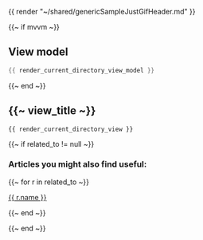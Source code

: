 {{ render "~/shared/genericSampleJustGifHeader.md" }}

{{~ if mvvm ~}}
## View model

```csharp
{{ render_current_directory_view_model }}
```
{{~ end ~}}

## {{~ view_title ~}}

```
{{ render_current_directory_view }}
```

{{~ if related_to != null ~}}

### Articles you might also find useful:

{{~ for r in related_to ~}}

<div>
<a href="{{ compile this r.url }}">
{{ r.name }}
</a>
</div>

{{~ end ~}}

{{~ end ~}}